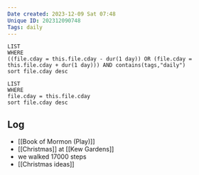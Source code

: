 ```yaml
---
Date created: 2023-12-09 Sat 07:48
Unique ID: 202312090748
Tags: daily
---
```

``` dataview
LIST
WHERE 
((file.cday = this.file.cday - dur(1 day)) OR (file.cday = this.file.cday + dur(1 day))) AND contains(tags,"daily")
sort file.cday desc
```
``` dataview
LIST
WHERE 
file.cday = this.file.cday
sort file.cday desc
```
## Log
- [[Book of Mormon (Play)]]
- [[Christmas]] at [[Kew Gardens]]
- we walked 17000 steps
- [[Christmas ideas]]